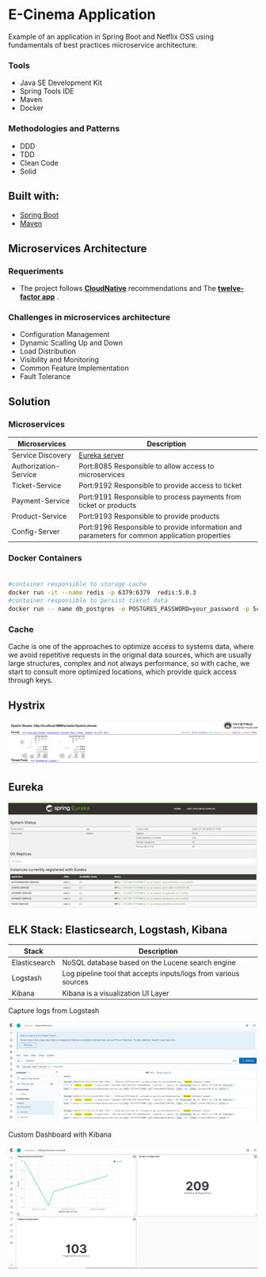 
# E-Cinema Application

Example of an application in Spring Boot and Netflix OSS using fundamentals of best practices microservice architecture.

### Tools

- Java SE Development Kit
- Spring Tools IDE
- Maven
- Docker

### Methodologies and Patterns

- DDD
- TDD
- Clean Code
- Solid

## Built with:

- [Spring Boot](https://spring.io/projects/spring-boot)
- [Maven](https://maven.apache.org/)

## Microservices Architecture

### Requeriments

- The project follows [**CloudNative**](https://www.cncf.io/) recommendations and The [**twelve-factor app**](https://12factor.net/) . 


### Challenges in microservices architecture

- Configuration Management
- Dynamic Scalling Up and Down
- Load Distribution
- Visibility and Monitoring
- Common Feature Implementation
- Fault Tolerance

## Solution

### Microservices

| Microservices                   | Description  |
|---------------------------------|------------|
| Service Discovery               | [Eureka server](eureka-server) |
| Authorization-Service           | Port:8085 Responsible to allow access to microservices  |
| Ticket-Service                  | Port:9192 Responsible to provide access to ticket  |
| Payment-Service                 | Port:9191 Responsible to process payments from ticket or products  |
| Product-Service                 | Port:9193 Responsible to provide products  |
| Config-Server                   | Port:9196 Responsible to provide information and parameters for common application properties  |


### Docker Containers

```sh

#container responsible to storage cache
docker run -it --name redis -p 6379:6379  redis:5.0.3
#container responsible to persist tikcet data
docker run -- name db_postgres -e POSTGRES_PASSWORD=your_password -p 5432:5432 -d postgres 
```

### Cache

Cache is one of the approaches to optimize access to systems data, where we avoid repetitive requests in the original data sources,
which are usually large structures, complex and not always performance, so with cache, we start to consult more optimized locations,
which provide quick access through keys.

## Hystrix

<img src="img/hystrixdashboad.png">


## Eureka

<img src="img/eureka.png">


## ELK Stack: Elasticsearch, Logstash, Kibana 

| Stack                           | Description  |
|---------------------------------|------------|
| Elasticsearch                   | NoSQL database based on the Lucene search engine |
| Logstash                        | Log pipeline tool that accepts inputs/logs from various sources  |
| Kibana                          | Kibana is a visualization UI Layer  |


Capture logs from Logstash

<img src="img/kibana.png">

Custom Dashboard with Kibana

<img src="img/kibana2.png">